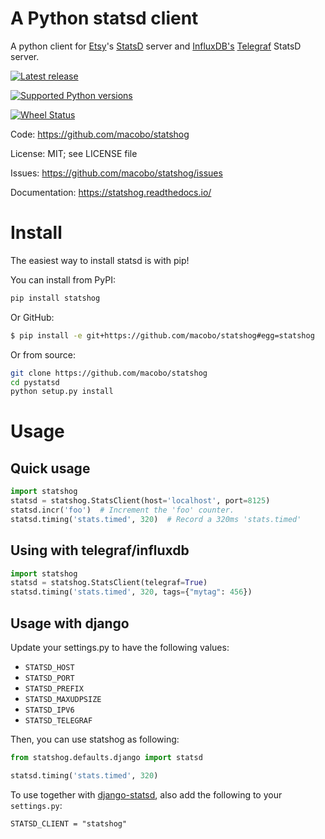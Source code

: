 A Python statsd client
======================

A python client for [Etsy](<http://etsy.com>)'s
[StatsD](<https://github.com/etsy/statsd>) server and
[InfluxDB's](<http://influxdb.com>)
[Telegraf](<https://github.com/influxdb/telegraf>) StatsD server.

[![Latest release](https://img.shields.io/pypi/v/statshog.svg)](https://pypi.python.org/pypi/statshog/)

[![Supported Python versions](https://img.shields.io/pypi/pyversions/statshog.svg)](https://pypi.python.org/pypi/statshog/)

[![Wheel Status](https://img.shields.io/pypi/wheel/statshog.svg)](https://pypi.python.org/pypi/statshog/)

Code:   <https://github.com/macobo/statshog>

License:   MIT; see LICENSE file

Issues:   <https://github.com/macobo/statshog/issues>

Documentation:   <https://statshog.readthedocs.io/>



# Install

The easiest way to install statsd is with pip!

You can install from PyPI:

```bash
pip install statshog
```

Or GitHub:

```bash
$ pip install -e git+https://github.com/macobo/statshog#egg=statshog
```

Or from source:

```bash
git clone https://github.com/macobo/statshog
cd pystatsd
python setup.py install
```

# Usage

## Quick usage

```python
import statshog
statsd = statshog.StatsClient(host='localhost', port=8125)
statsd.incr('foo')  # Increment the 'foo' counter.
statsd.timing('stats.timed', 320)  # Record a 320ms 'stats.timed'
```

## Using with telegraf/influxdb

```python
import statshog
statsd = statshog.StatsClient(telegraf=True)
statsd.timing('stats.timed', 320, tags={"mytag": 456})
```

## Usage with django

Update your settings.py to have the following values:
- `STATSD_HOST`
- `STATSD_PORT`
- `STATSD_PREFIX`
- `STATSD_MAXUDPSIZE`
- `STATSD_IPV6`
- `STATSD_TELEGRAF`

Then, you can use statshog as following:

```python
from statshog.defaults.django import statsd

statsd.timing('stats.timed', 320)
```

To use together with
[django-statsd](<https://github.com/django-statsd/django-statsd>), also add
the following to your `settings.py`:

```
STATSD_CLIENT = "statshog"
```
